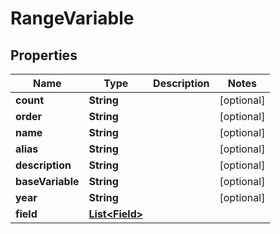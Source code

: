 

# RangeVariable


## Properties

Name | Type | Description | Notes
------------ | ------------- | ------------- | -------------
**count** | **String** |  |  [optional]
**order** | **String** |  |  [optional]
**name** | **String** |  |  [optional]
**alias** | **String** |  |  [optional]
**description** | **String** |  |  [optional]
**baseVariable** | **String** |  |  [optional]
**year** | **String** |  |  [optional]
**field** | [**List&lt;Field&gt;**](Field.md) |  | 



